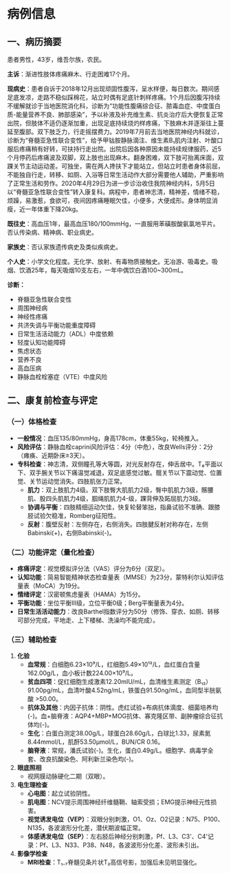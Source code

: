 # 病例信息

## 一、病历摘要

患者男性，43岁，维吾尔族，农民。

**主诉**：渐进性肢体疼痛麻木、行走困难17个月。

**现病史**：患者自诉于2018年12月出现顽固性腹泻，呈水样便，每日数次。期间感足底发凉，走路不稳似踩棉花，站立时偶有足底针刺样疼痛。1个月后因腹泻持续不缓解就诊于当地医院消化科，诊断为“功能性腹痛综合征、脓毒血症、中度蛋白质-能量营养不良、肺部感染”，予以补液及补充维生素、抗炎治疗后大便恢复正常出院，但肢体不适仍逐渐加重，出现足底持续烧灼样疼痛，下肢麻木并逐渐往上蔓延至腹部。双下肢乏力，行走摇摆费力。2019年7月前去当地医院神经内科就诊，诊断为“脊髓亚急性联合变性”，给予甲钴胺静脉滴注、维生素B₁肌内注射、叶酸口服后疼痛稍有好转，可扶持行走出院。出院后因各种原因未能持续规律服药，近5个月停药后疼痛波及双脚，双上肢也出现麻木。翻身困难，双下肢可抬离床面，双踝关节主动运动差。可独坐，需在两人搀扶下才能站立，但站立时患者身体前屈，不能独自行走，转移、如厕、入浴等日常生活动作大部分需要他人辅助，严重影响了正常生活和劳作。2020年4月29日为进一步诊治收住我院神经内科，5月5日以“脊髓亚急性联合变性”转入康复科。病程中，患者神志清，精神差，情绪不稳，烦躁，易激惹，食欲可，夜间因疼痛睡眠欠佳，小便多，大便成形。身体明显消瘦，近一年体重下降20kg。

**既往史**：高血压1年，最高血压180/100mmHg，一直服用苯磺胺酸氨氯地平片。否认传染病、精神病、职业病史。

**家族史**：否认家族遗传病史及类似疾病史。

**个人史**：小学文化程度。无化学、放射、有毒物质接触史。无冶游、吸毒史。吸烟、饮酒25年，每天吸烟10支左右，一年中偶饮白酒100~300mL。

**诊断：**
* 脊髓亚急性联合变性
* 周围神经病
* 神经性疼痛
* 共济失调与平衡功能重度障碍
* 日常生活活动能力（ADL）中度依赖
* 轻度认知功能障碍
* 焦虑状态
* 营养不良
* 高血压病
* 静脉血栓栓塞症（VTE）中度风险

## 二、康复前检查与评定

### （一）体格检查
*   **一般情况**：血压135/80mmHg，身高178cm，体重55kg，轮椅推入。
*   **风险评估**：静脉血栓caprini风险评估：4分（中危），改良Wells评分：2分（瘫痪、近期卧床≥3天）。
*   **专科检查**：神志清，双侧瞳孔等大等圆，对光反射存在，伸舌居中。T₈平面以下、双手腕关节以下痛温觉减退，双足底感觉过敏。髋关节以下震动觉、位置觉、关节运动觉消失。四肢肌张力正常。
    *   **肌力**：双上肢肌力4级。双下肢臀大肌肌力2级，臀中肌肌力3级，髂腰肌、股四头肌肌力4级，腘绳肌肌力4-级，踝背伸及跖屈肌力3级。
    *   **协调与平衡**：四肢精细运动欠佳，快复轮替笨拙，指鼻试验不准确、跟膝胫试验欠稳准，Romberg征阳性。
    *   **反射**：腹壁反射：左侧存在，右侧消失。四肢腱反射对称存在，左侧Babinski(+)，右侧Babinski(-)。

### （二）功能评定（量化检查）
*   **疼痛评定**：视觉模拟评分法（VAS）评分为6分（双足）。
*   **认知功能**：简易智能精神状态检查量表（MMSE）为23分，蒙特利尔认知评估量表（MoCA）为19分。
*   **情绪评定**：汉密顿焦虑量表（HAMA）为15分。
*   **平衡功能**：坐位平衡Ⅲ级，立位平衡0级；Berg平衡量表为4分。
*   **日常生活活动能力**：改良Barthel指数评分为50分（修饰、穿衣、如厕、转移可部分完成，平地走、上下楼梯、洗澡均不能完成）。

### （三）辅助检查
1.  **化验**
    *   **血常规**：白细胞6.23×10⁹/L，红细胞5.49×10¹²/L，血红蛋白含量162.00g/L，血小板计数224.00×10⁹/L。
    *   **贫血四项**：促红细胞生成激素12.20mIU/mL，血清维生素测定（B₁₂）91.00pg/mL，血清叶酸4.52ng/mL，铁蛋白91.50ng/mL，血同型半胱氨酸 >50.00。
    *   **抗体及其他**：内因子抗体：阴性。虎红试验+布病抗体滴度、细菌培养均(-)。血+脑脊液：AQP4+MBP+MOG抗体、寡克隆区带、副肿瘤综合征抗体均(-)。
    *   **生化**：白蛋白测定38.00g/L，球蛋白28.60g/L，白球比1.33，尿素氮8.44mmol/L，肌酐53.50μmol/L，BUN/CR 0.16。
    *   **脑脊液**：常规，潘氏试验(-)。生化，蛋白0.49g/L。细胞学、病毒学全套、改良抗酸染色、阿利新兰染色均(-)。
2.  **眼底照相**
    *   视网膜动脉硬化二期（双眼）。
3.  **电生理检查**
    *   **心电图**：起立试验阴性。
    *   **肌电图**：NCV提示周围神经纤维髓鞘、轴索受损；EMG提示神经元性损害。
    *   **视觉诱发电位（VEP）**：双眼分别刺激，O1、Oz、O2记录：N75、P100、N135，各波波形分化差，潜伏期波幅正常。
    *   **体感诱发电位（SEP）**：左右胫后神经分别刺激，Pf、L3、C3'、C4'记录：Pf、L3、N33、P38、N48，各波波形分化差、波形未引出。
4.  **影像学检查**
    *   **MRI检查**：T₁₋₇脊髓见条片状T₂高信号影，加强后未见明显强化。